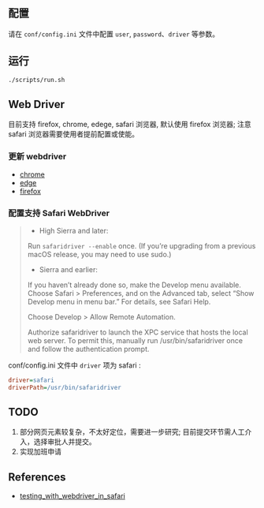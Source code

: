 ## 配置 

请在 `conf/config.ini` 文件中配置 `user`, `password`、`driver` 等参数。

## 运行

```bash
./scripts/run.sh
```

## Web Driver
 
目前支持 firefox, chrome, edege, safari 浏览器, 默认使用 firefox 浏览器; 注意 safari 浏览器需要使用者提前配置或使能。
 
### 更新 webdriver

- [chrome](https://googlechromelabs.github.io/chrome-for-testing)
- [edge](https://msedgewebdriverstorage.z22.web.core.windows.net/)
- [firefox](https://github.com/mozilla/geckodriver/releases/latest)

### 配置支持 Safari WebDriver
>
>- High Sierra and later:
>
>Run `safaridriver --enable` once. (If you’re upgrading from a previous macOS release, you may need to use sudo.)
>
>- Sierra and earlier:
>
>If you haven’t already done so, make the Develop menu available. Choose Safari > Preferences, and on the Advanced tab, select “Show Develop menu in menu bar.” For details, see Safari Help.
>
>Choose Develop > Allow Remote Automation.
>
>Authorize safaridriver to launch the XPC service that hosts the local web server. To permit this, manually run /usr/bin/safaridriver once and follow the authentication prompt.

conf/config.ini 文件中 `driver` 项为 safari :
```ini
driver=safari
driverPath=/usr/bin/safaridriver
```

## TODO

1. 部分网页元素较复杂，不太好定位，需要进一步研究; 目前提交环节需人工介入，选择审批人并提交。
2. 实现加班申请

## References
- [testing_with_webdriver_in_safari](https://developer.apple.com/documentation/webkit/testing_with_webdriver_in_safari#2957283)
